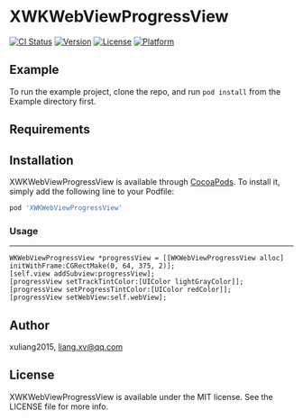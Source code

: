# XWKWebViewProgressView

[![CI Status](http://img.shields.io/travis/xuliang2015/XWKWebViewProgressView.svg?style=flat)](https://travis-ci.org/xuliang2015/XWKWebViewProgressView)
[![Version](https://img.shields.io/cocoapods/v/XWKWebViewProgressView.svg?style=flat)](http://cocoapods.org/pods/XWKWebViewProgressView)
[![License](https://img.shields.io/cocoapods/l/XWKWebViewProgressView.svg?style=flat)](http://cocoapods.org/pods/XWKWebViewProgressView)
[![Platform](https://img.shields.io/cocoapods/p/XWKWebViewProgressView.svg?style=flat)](http://cocoapods.org/pods/XWKWebViewProgressView)

## Example

To run the example project, clone the repo, and run `pod install` from the Example directory first.

## Requirements

## Installation

XWKWebViewProgressView is available through [CocoaPods](http://cocoapods.org). To install
it, simply add the following line to your Podfile:

```ruby
pod 'XWKWebViewProgressView'
```
### Usage

---

```
WKWebViewProgressView *progressView = [[WKWebViewProgressView alloc] initWithFrame:CGRectMake(0, 64, 375, 2)];
[self.view addSubview:progressView];
[progressView setTrackTintColor:[UIColor lightGrayColor]];
[progressView setProgressTintColor:[UIColor redColor]];
[progressView setWebView:self.webView];
```

## Author

xuliang2015, liang.xv@qq.com

## License

XWKWebViewProgressView is available under the MIT license. See the LICENSE file for more info.
